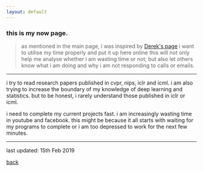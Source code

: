 ```yaml
---
layout: default
---
```


### this is my now page.
> as mentioned in the main page, i was inspired by [Derek's page](https://sivers.org/nowff)
> i want to utilise my time properly and put it up here online
> this will not only help me analyse whether i am wasting time or not; but also let others know what i am doing and why i am not responding to calls or emails.

***

i try to read research papers published in cvpr, nips, iclr and icml. i am also trying to increase the boundary of my knowledge of deep learning and statistics. but to be honest, i rarely understand those published in iclr or icml.

i need to complete my current projects fast. i am increasingly wasting time in youtube and facebook. this might be because it all starts with waiting for my programs to complete or i am too depressed to work for the next few minutes.

***
last updated: 15th Feb 2019

[back](./)